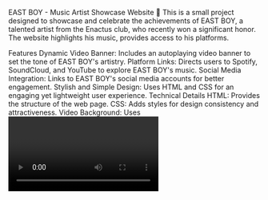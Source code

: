 EAST BOY - Music Artist Showcase Website 🎵
This is a small project designed to showcase and celebrate the achievements of EAST BOY, a talented artist from the Enactus club, who recently won a significant honor. The website highlights his music, provides access to his platforms.

Features 
Dynamic Video Banner: Includes an autoplaying video banner to set the tone of EAST BOY's artistry.
Platform Links: Directs users to Spotify, SoundCloud, and YouTube to explore EAST BOY's music.
Social Media Integration: Links to EAST BOY's social media accounts for better engagement.
Stylish and Simple Design: Uses HTML and CSS for an engaging yet lightweight user experience.
Technical Details 
HTML: Provides the structure of the web page.
CSS: Adds styles for design consistency and attractiveness.
Video Background: Uses <video> for an immersive header experience.
Responsive Design: Ensures compatibility across various devices and screen sizes.
How to Use 
Clone or download the repository.
Place the index.html file in your preferred hosting directory.
Make sure the CSS (style.css) and video/audio files are in the same directory as referenced in the HTML file.
Open the index.html file in a web browser to view the website.
About the Project
This website was developed as a small project to celebrate EAST BOY's remarkable achievement. As an initiative of the Enactus Club, it reflects the spirit of creativity and community support.

